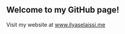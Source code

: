 ## Welcome to my GitHub page!

Visit my website at <a href="https://www.ilyaselaissi.me/" target="_blank">www.ilyaselaissi.me</a>

